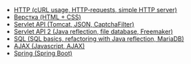 + <a href="https://github.com/mikeTerentev/Java-projects/tree/master/Web%20programming/hw1">HTTP (cURL usage, HTTP-requests, simple HTTP server)</a>
+ <a href="https://github.com/mikeTerentev/Java-projects/tree/master/Web%20programming/hw2">Верстка (HTML + CSS)</a>
+ <a href="https://github.com/mikeTerentev/Java-projects/tree/master/Web%20programming/hw3">Servlet API (Tomcat, JSON, CaptchaFilter)</a>
+ <a href="https://github.com/mikeTerentev/Java-projects/tree/master/Web%20programming/hw4">Servlet API 2 (Java reflection, file database, Freemaker)</a>
+ <a href="https://github.com/mikeTerentev/Java-projects/tree/master/Web%20programming/hw5">SQL (SQL basics, refactoring with Java reflection, MariaDB)</a>
+ <a href="https://github.com/mikeTerentev/Java-projects/tree/master/Web%20programming/hw6">AJAX (Javascript, AJAX)</a>
+ <a href="https://github.com/mikeTerentev/Java-projects/tree/master/Web%20programming/fw7">Spring (Spring Boot)</a>
